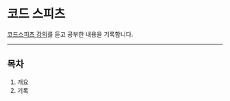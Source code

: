 코드 스피츠
=====
[코드스피츠 강의](https://www.youtube.com/channel/UCKXBpFPbho1tp-Ntlfc25kA/videos)를 듣고 공부한 내용을 기록합니다.
- - -
## 목차
1. 개요
2. 기록

